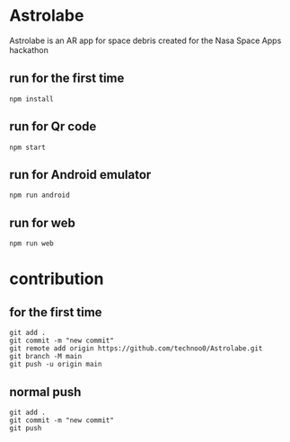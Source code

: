 # Astrolabe

Astrolabe is an AR app for space debris created for the Nasa Space Apps hackathon

## run for the first time

`npm install `

## run for Qr code

`npm start`

## run for Android emulator

`npm run android`

## run for web

`npm run web`

# contribution

## for the first time

```
git add .
git commit -m "new commit"
git remote add origin https://github.com/technoo0/Astrolabe.git
git branch -M main
git push -u origin main
```

## normal push

```
git add .
git commit -m "new commit"
git push
```
